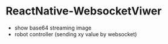 # ReactNative-WebsocketViwer
- show base64 streaming image
- robot controller (sending xy value by websocket)
